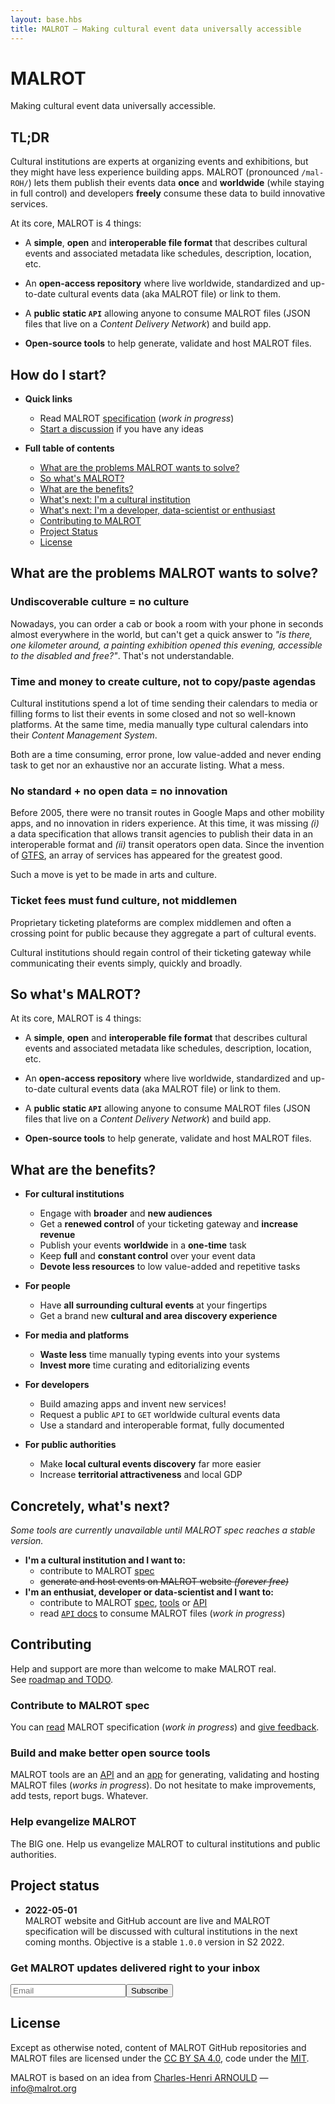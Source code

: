 ```yaml
---
layout: base.hbs
title: MALROT – Making cultural event data universally accessible
---
```


# MALROT

Making cultural event data universally accessible.

## TL;DR

Cultural institutions are experts at organizing events and exhibitions, but they might have less experience building apps. MALROT (pronounced `/mal-ROH/`) lets them publish their events data **once** and **worldwide** (while staying in full control) and developers **freely** consume these data to build innovative services.

At its core, MALROT is 4 things:

- A **simple**, **open** and **interoperable file format** that describes cultural events and associated metadata like schedules, description, location, etc.

- An **open-access repository** where live worldwide, standardized and up-to-date cultural events data (aka MALROT file) or link to them.

- A **public static `API`** allowing anyone to consume MALROT files (JSON files that live on a _Content Delivery Network_) and build app.

- **Open-source tools** to help generate, validate and host MALROT files.

## How do I start?

- **Quick links**

  - Read MALROT [specification](https://spec.malrot.org) (_work in progress_)
  - [Start a discussion](https://github.com/orgs/malrot/discussions/categories/spec) if you have any ideas

- **Full table of contents**
  - [What are the problems MALROT wants to solve?](#problems)
  - [So what's MALROT?](#whats)
  - [What are the benefits?](#benefits)
  - [What's next: I'm a cultural institution](#concretely)
  - [What's next: I'm a developer, data-scientist or enthusiast](#concretely)
  - [Contributing to MALROT](#contributing)
  - [Project Status](#status)
  - [License](#license)

## <a name="problems"></a>What are the problems MALROT wants to solve?

### Undiscoverable culture = no culture

Nowadays, you can order a cab or book a room with your phone in seconds almost everywhere in the world, but can't get a quick answer to _"is there, one kilometer around, a painting exhibition opened this evening, accessible to the disabled and free?"_. That's not understandable.

### Time and money to create culture, not to copy/paste agendas

Cultural institutions spend a lot of time sending their calendars to media or filling forms to list their events in some closed and not so well-known platforms. At the same time, media manually type cultural calendars into their _Content Management System_.

Both are a time consuming, error prone, low value-added and never ending task to get nor an exhaustive nor an accurate listing. What a mess.

### No standard + no open data = no innovation

Before 2005, there were no transit routes in Google Maps and other mobility apps, and no innovation in riders experience. At this time, it was missing _(i)_ a data specification that allows transit agencies to publish their data in an interoperable format and _(ii)_ transit operators open data. Since the invention of [GTFS](https://en.wikipedia.org/wiki/General_Transit_Feed_Specification), an array of services has appeared for the greatest good.

Such a move is yet to be made in arts and culture.

### Ticket fees must fund culture, not middlemen

Proprietary ticketing plateforms are complex middlemen and often a crossing point for public because they aggregate a part of cultural events.

Cultural institutions should regain control of their ticketing gateway while communicating their events simply, quickly and broadly.

## <a name="whats"></a>So what's MALROT?

At its core, MALROT is 4 things:

- A **simple**, **open** and **interoperable file format** that describes cultural events and associated metadata like schedules, description, location, etc.

- An **open-access repository** where live worldwide, standardized and up-to-date cultural events data (aka MALROT file) or link to them.

- A **public static `API`** allowing anyone to consume MALROT files (JSON files that live on a _Content Delivery Network_) and build app.

- **Open-source tools** to help generate, validate and host MALROT files.

## <a name="benefits"></a>What are the benefits?

- **For cultural institutions**

  - Engage with **broader** and **new audiences**
  - Get a **renewed control** of your ticketing gateway and **increase revenue**
  - Publish your events **worldwide** in a **one-time** task
  - Keep **full** and **constant control** over your event data
  - **Devote less resources** to low value-added and repetitive tasks

- **For people**

  - Have **all surrounding cultural events** at your fingertips
  - Get a brand new **cultural and area discovery experience**

- **For media and platforms**

  - **Waste less** time manually typing events into your systems
  - **Invest more** time curating and editorializing events

- **For developers**

  - Build amazing apps and invent new services!
  - Request a public `API` to `GET` worldwide cultural events data
  - Use a standard and interoperable format, fully documented

- **For public authorities**

  - Make **local cultural events discovery** far more easier
  - Increase **territorial attractiveness** and local GDP

## <a name="concretely"></a>Concretely, what's next?

_Some tools are currently unavailable until MALROT spec reaches a stable version._

- **I'm a cultural institution and I want to:**
  - contribute to MALROT [spec](#spec)
  - ~~generate and host events on MALROT website _(forever free)_~~
- **I'm an enthusiat, developer or data-scientist and I want to:**
  - contribute to MALROT [spec](#spec), [tools](#tools) or [API](#tools)
  - read [`API` docs](/api) to consume MALROT files (_work in progress_)

## <a name="contributing"></a>Contributing

Help and support are more than welcome to make MALROT real.  
See [roadmap and TODO](https://github.com/orgs/malrot/projects/1).

### <a name="spec"></a>Contribute to MALROT spec

You can [read](https://spec.malrot.org) MALROT specification (_work in progress_) and [give feedback](https://github.com/orgs/malrot/discussions/categories/spec).

### <a name="tools"></a>Build and make better open source tools

MALROT tools are an [API](https://github.com/malrot/api) and an [app](https://github.com/malrot/app) for generating, validating and hosting MALROT files (_works in progress_). Do not hesitate to make improvements, add tests, report bugs. Whatever.

### <a name="evangelism"></a>Help evangelize MALROT

The BIG one. Help us evangelize MALROT to cultural institutions and public authorities.

## <a name="status"></a>Project status

- **2022-05-01**  
  MALROT website and GitHub account are live and MALROT specification will be discussed with cultural institutions in the next coming months. Objective is a stable `1.0.0` version in S2 2022.

### Get MALROT updates delivered right to your inbox

<form action="https://tinyletter.com/malrot" method="post" target="popupwindow" onsubmit="window.open('https://tinyletter.com/malrot', 'popupwindow', 'scrollbars=yes,width=800,height=600');return true"><input type="text" name="email" id="tlemail" placeholder="Email" /><input type="hidden" value="1" name="embed"/><input type="submit" value="Subscribe" /></form>

## <a name="license"></a>License

Except as otherwise noted, content of MALROT GitHub repositories and MALROT files are licensed under the [CC BY SA 4.0](https://creativecommons.org/licenses/by-sa/4.0/), code under the [MIT](https://github.com/malrot/www/blob/master/LICENSE.md).

MALROT is based on an idea from [Charles-Henri ARNOULD](https://github.com/charnould) — [info@malrot.org](mailto:info@malrot.org)
